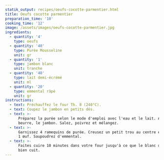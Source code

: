 ```yaml
---
statik_output: recipes/oeufs-cocotte-parmentier.html
title: Oeufs cocotte parmentier
preparation_time: '10'
cooking_time: '12'
image: /assets/images/oeufs-cocotte-parmentier.jpg
ingredients:
  - quantity: '4'
    type: oeufs
  - quantity: '40'
    type: Purée Mousseline
    unit: gr
  - quantity: '1'
    type: jambon blanc
    unit: tranche
  - quantity: '40'
    type: lait demi-écrémé
    unit: ml
  - quantity: '20'
    type: emmental râpé
    unit: gr
instructions:
  - text: Préchauffez le four Th. 8 (240°C).
  - text: Coupez le jambon en petits dés.
  - text: >-
      Préparez la purée selon le mode d'emploi avec l'eau et le lait. Ajoutez du
      beurre, le jambon. Salez, poivrez et mélangez.
  - text: >-
      Garnissez 4 ramequins de purée. Creusez un petit trou au centre et cassez
      1 œuf. Saupoudrez d'emmental.
  - text: >-
      Faites cuire 10 minutes dans votre four jusqu'à ce que le blanc d'œuf soit
      bien cuit.
---
```



